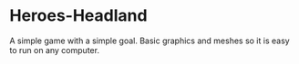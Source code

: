 # Heroes-Headland
A simple game with a simple goal. Basic graphics and meshes so it is easy to run on any computer.
